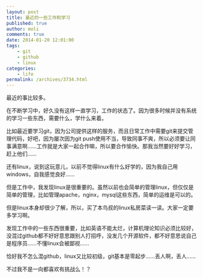 ```yaml
---
layout: post
title: 最近的一些工作和学习
published: true
author: moli
comments: true
date: 2014-01-20 12:01:00
tags:
    - git
    - github
    - linux
categories:
    - life
permalink: /archives/3734.html
---
```

最近的事比较多。

在不断学习中，好久没有这样一直学习，工作的状态了。因为很多时候并没有系统的学习一些东西，需要什么，学什么来着。

比如最近要学习git，因为公司提供这样的服务，而且日常工作中需要git来提交管理代码，好吧，因为屡次因为git push使用不当，导致同事不爽，所以必须要让同事满意啊……工作就是大家一起合作嘛，所以要合作愉快。那我当然要好好学习，赶上他们……

还有linux，说到这玩意儿，以前不觉得linux有什么好学的，因为我自己用windows，自我感觉良好……

但是工作中，我发现linux是很重要的。虽然以前也会简单的管理linux，但仅仅是简单的管理，比如管理apache，nginx，mysql这些东西，简单的运维是可以的。

但是linux本身却很少了解，所以，买了本鸟叔的linux私房菜读一读。大家一定要多学习啊。

发现工作中的一些东西很重要，比如英语不能太烂，计算机理论知识必须比较好，没混过github都不好好意思跟别人打招呼，没发几个开源软件，都不好意思说自己是程序员……不懂linux会被鄙视……

恰好我不怎么混github，linux又比较初级，git基本是零起步……丢人啊，丢人……

不过我不是一向都喜欢有挑战么！？